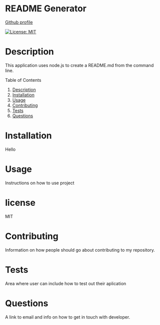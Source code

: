 # README Generator
[Github profile](https://github.com/devontehillman)
 
[![License: MIT](https://img.shields.io/badge/License-MIT-yellow.svg)](https://opensource.org/licenses/MIT)
# Description
This application uses node.js to create a README.md from the command line.

Table of Contents
1. [Description](#Description)
2. [Installation](#Installation)
3. [Usage](#Usage)
4. [Contributing](#Contributing)
5. [Tests](#Tests)
6. [Questions](#Questions)
# Installation
Hello

# Usage
Instructions on how to use project 

# license
MIT

# Contributing
Information on how people should go about contributing to my repository.

# Tests
Area where user can include how to test out their aplication

# Questions
A link to email and info on how to get in touch with developer.

